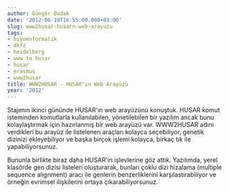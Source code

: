 ```yaml
---
author: Güngör Budak
date: '2012-06-19T16:55:00.000+03:00'
slug: www2husar-husarn-web-arayuzu
tags:
- biyoenformatik
- dkfz
- heidelberg
- www to husar
- husar
- erasmus
- www2husar
title: WWW2HUSAR - HUSAR'ın Web Arayüzü
year: '2012'
---
```


Stajımın ikinci gününde HUSAR'ın web arayüzünü konuştuk. HUSAR komut isteminden komutlarla kullanılabilen, yönetilebilen bir yazılım ancak bunu kolaylaştırmak için hazırlanmış bir web arayüzü var. WWW2HUSAR adını verdikleri bu arayüz ile listelenen araçları kolayca seçebiliyor, genetik dizinizi ekleyebiliyor ve başka birçok işlemi kolayca, birkaç tık ile yapabiliyorsunuz.

Bununla birlikte biraz daha HUSAR'ın işlevlerine göz attık. Yazılımda, yerel klasörde gen dizisi listeleri oluşturarak, bunları çoklu dizi hizalama (multiple sequence alignment) aracı ile genlerin benzerliklerini karşılastırabiliyor ve örneğin evrimsel ilişkilerini ortaya çıkarabiliyorsunuz.
